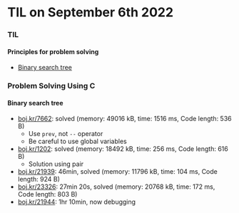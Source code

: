 # **TIL on September 6th 2022**
### TIL
#### Principles for problem solving
- [Binary search tree](../../../Computer%20science/Algorithm/bst-09-05-2022.md)

### Problem Solving Using C
#### Binary search tree
- [boj.kr/7662](../../../Problem%20Solving/boj/Binary%20search%20tree/7662-09-06-2022.cpp): solved (memory: 49016 kB, time: 1516 ms, Code length: 536 B)
  * Use `prev`, not `--` operator
  * Be careful to use global variables
- [boj.kr/1202](../../../Problem%20Solving/boj/Binary%20search%20tree/1202-09-06-2022.cpp): solved (memory: 18492 kB, time: 256 ms, Code length: 616 B)
  * Solution using pair
- [boj.kr/21939](../../../Problem%20Solving/boj/Binary%20search%20tree/21939-09-06-2022.cpp): 46min, solved (memory: 11796 kB, time: 104 ms, Code length: 924 B)
- [boj.kr/23326](../../../Problem%20Solving/boj/Binary%20search%20tree/23326-09-06-2022.cpp): 27min 20s, solved (memory: 20768 kB, time: 172 ms, Code length: 803 B)
- [boj.kr/21944](../../../Problem%20Solving/boj/Binary%20search%20tree/21944-09-06-2022.cpp): 1hr 10min, now debugging